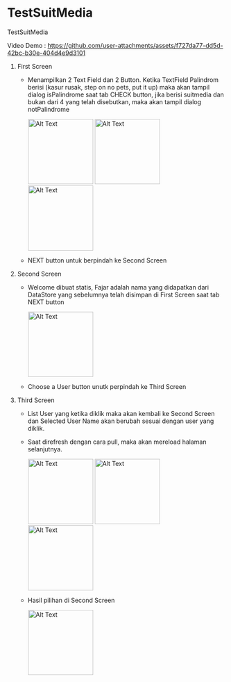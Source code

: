 # TestSuitMedia
TestSuitMedia

Video Demo :
https://github.com/user-attachments/assets/f727da77-dd5d-42bc-b30e-404d4e9d3101

1. First Screen
   - Menampilkan 2 Text Field dan 2 Button. Ketika TextField Palindrom berisi (kasur rusak, step on no pets, put it up) maka akan tampil        dialog isPalindrome saat tab CHECK button, jika berisi suitmedia dan bukan dari 4 yang telah disebutkan, maka akan tampil dialog 
    notPalindrome
 
     <img src="https://github.com/user-attachments/assets/5b7d70f4-8c97-4acb-bf36-e6700425e59f" alt="Alt Text" width="150">
      <img src="https://github.com/user-attachments/assets/23166a29-76b3-44fa-bbc4-cdacc0297070" alt="Alt Text" width="150">
         <img src="https://github.com/user-attachments/assets/fe137f54-2c96-4492-bd80-99e0eebb7c9a" alt="Alt Text" width="150">
   - NEXT button untuk berpindah ke Second Screen

2. Second Screen
   - Welcome dibuat statis, Fajar adalah nama yang didapatkan dari DataStore yang sebelumnya telah disimpan di First Screen saat tab NEXT button
  
     <img src="https://github.com/user-attachments/assets/4e8cd8d6-2668-4646-9a3d-40c0c165f2ad" alt="Alt Text" width="150">

   - Choose a User button unutk perpindah ke Third Screen
  
3. Third Screen
   - List User yang ketika diklik maka akan kembali ke Second Screen dan Selected User Name akan berubah sesuai dengan user yang diklik.
   - Saat direfresh dengan cara pull, maka akan mereload halaman selanjutnya.
     
     <img src="https://github.com/user-attachments/assets/845e9155-9779-48f7-8f7a-c018575c9c92" alt="Alt Text" width="150">
      <img src="https://github.com/user-attachments/assets/3d5047fa-7d80-478b-87e0-45a5edeee4c7" alt="Alt Text" width="150">
        <img src="https://github.com/user-attachments/assets/4195c2ab-d6fd-47ed-a8f3-d61a349e903a" alt="Alt Text" width="150">

    - Hasil pilihan di Second Screen
     
      <img src="https://github.com/user-attachments/assets/815e0d9e-9595-4e56-83f8-49b1fd78db85" alt="Alt Text" width="150">




